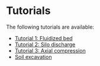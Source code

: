 # Tutorials

The following tutorials are available:

* [Tutorial 1: Fluidized bed](tutorial1/fluidized_bed.md)
* [Tutorial 2: Silo discharge](tutorial2/silo_flow.md)
* [Tutorial 3: Axial compression](tutorial3/uniaxial_compression_test.md)
* [Soil excavation](tutorial4/bucket_excavator_digging.md)
